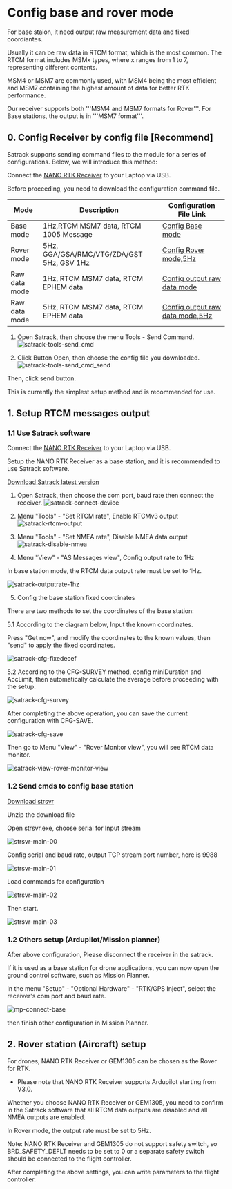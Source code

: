 # Config base and rover mode

For base staion, it need output raw measurement data and fixed coordiantes.

Usually it can be raw data in RTCM format, which is the most common. 
The RTCM format includes MSMx types, where x ranges from 1 to 7, representing different contents. 

MSM4 or MSM7 are commonly used, with MSM4 being the most efficient and MSM7 containing the highest amount of data for better RTK performance.

Our receiver supports both '''MSM4 and MSM7 formats for Rover'''.
For Base stations, the output is in '''MSM7 format'''.

## 0. Config Receiver by config file [Recommend]

Satrack supports sending command files to the module for a series of configurations. Below, we will introduce this method:

Connect the [NANO RTK Receiver](../gnss/rtk_receiver/NANO/nano-rtk-receiver.md) to your Laptop via USB.

Before proceeding, you need to download the configuration command file.

| Mode     | Description | Configuration File Link                                      |
|-------------------------|-------------|-------------------------------------------------------------|
| Base mode        | 1Hz,RTCM MSM7 data, RTCM 1005 Message | [Config Base mode](../assets/config/config_base.cmd)        |
| Rover mode       | 5Hz, GGA/GSA/RMC/VTG/ZDA/GST 5Hz, GSV 1Hz | [Config Rover mode,5Hz](../assets/config/config_rover_5hz.cmd)      |
| Raw data mode    | 1Hz, RTCM MSM7 data, RTCM EPHEM data | [Config output raw data mode](../assets/config/config_raw.cmd) |
| Raw data mode    | 5Hz, RTCM MSM7 data, RTCM EPHEM data | [Config output raw data mode,5Hz](../assets/config/config_raw_5hz.cmd) |


1. Open Satrack, then choose the menu Tools - Send Command.
![satrack-tools-send_cmd](/images/common/send-cmd-file.png)

2. Click Button Open, then choose the config file you downloaded.
![satrack-tools-send_cmd_send](/images/common/send-cmd-file-2.png)

Then, click send button.

This is currently the simplest setup method and is recommended for use.
 
## 1. Setup RTCM messages output

### 1.1 Use Satrack software

Connect the [NANO RTK Receiver](../gnss/rtk_receiver/NANO/nano-rtk-receiver.md) to your Laptop via USB.

Setup the NANO RTK Receiver as a base station, and it is recommended to use Satrack software.

[Download Satrack latest version](../assets/software/satrack_latest.zip)

1. Open Satrack, then choose the com port, baud rate then connect the receiver.
![satrack-connect-device](/images/common/Satrack-connect-device.png)

1. Menu "Tools" - "Set RTCM rate", Enable RTCMv3 output
![satrack-rtcm-output](/images/common/Satrack-rtcm-output.png)

1. Menu "Tools" - "Set NMEA rate", Disable NMEA data output
![satrack-disable-nmea](/images/common/Satrack-disable-nmea.png)

1. Menu "View" - "AS Messages view", Config output rate to 1Hz

In base station mode, the RTCM data output rate must be set to 1Hz.

![satrack-outputrate-1hz](/images/common/satrack-outputrate-1hz.png)
   
5. Config the base station fixed coordinates

There are two methods to set the coordinates of the base station:

5.1 According to the diagram below, Input the known coordinates.

Press "Get now", and modify the coordinates to the known values, then "send" to apply the fixed coordinates.

![satrack-cfg-fixedecef](/images/common/Satrack-cfg-fixedecef.png)
 

5.2 According to the CFG-SURVEY method, config miniDuration and AccLimit, then automatically calculate the average before proceeding with the setup.

![satrack-cfg-survey](/images/common/Satrack-cfg-survey.png)

After completing the above operation, you can save the current configuration with CFG-SAVE.

![satrack-cfg-save](/images/common/Satrack-cfg-save.png)

Then go to Menu "View" - "Rover Monitor view", you will see RTCM data monitor.

![satrack-view-rover-monitor-view](/images/common/Satrack-view-rover-monitor-view.png)


### 1.2 Send cmds to config base station

[Download strsvr](../assets/software/setup-for-NANO.zip)

Unzip the download file



Open strsvr.exe, choose serial for Input stream

![strsvr-main-00](/images/common/Strsvr-main-00.png)

Config serial and baud rate, output TCP stream port number, here is 9988

![strsvr-main-01](/images/common/Strsvr-main-01.png)

Load commands for configuration

![strsvr-main-02](/images/common/Strsvr-main-02.png)

Then start.

![strsvr-main-03](/images/common/Strsvr-main-03.png)


### 1.2 Others setup (Ardupilot/Mission planner) 

After above configuration, Please disconnect the receiver in the satrack.

If it is used as a base station for drone applications, you can now open the ground control software, 
such as Mission Planner. 

In the menu "Setup" - "Optional Hardware" - "RTK/GPS Inject", select the receiver's com port and baud rate.

![mp-connect-base](/images/common/Mp-connect-base.png)

then finish other configuration in Mission Planner.

## 2. Rover station (Aircraft) setup

For drones, NANO RTK Receiver or GEM1305 can be chosen as the Rover for RTK.

* Please note that NANO RTK Receiver supports Ardupilot starting from V3.0.

Whether you choose NANO RTK Receiver or GEM1305, you need to confirm in the Satrack software that all RTCM data outputs are disabled and all NMEA outputs are enabled.

In Rover mode, the output rate must be set to 5Hz.

Note: NANO RTK Receiver and GEM1305 do not support safety switch, so BRD_SAFETY_DEFLT needs to be set to 0 or a separate safety switch should be connected to the flight controller.

After completing the above settings, you can write parameters to the flight controller.
